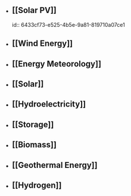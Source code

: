 - ## [[Solar PV]]
  id:: 6433cf73-e525-4b5e-9a81-819710a07ce1
- ## [[Wind Energy]]
- ## [[Energy Meteorology]]
- ## [[Solar]]
- ## [[Hydroelectricity]]
- ## [[Storage]]
- ## [[Biomass]]
- ## [[Geothermal Energy]]
- ## [[Hydrogen]]